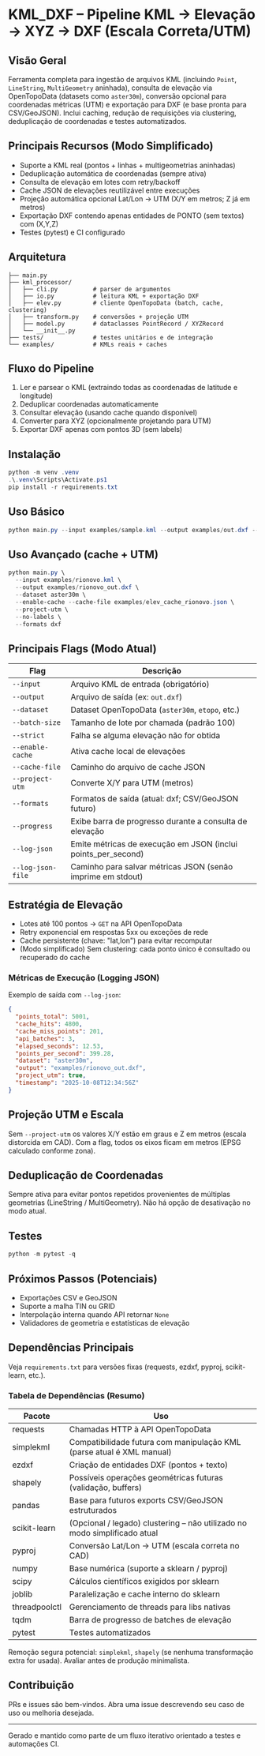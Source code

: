 # KML_DXF – Pipeline KML → Elevação → XYZ → DXF (Escala Correta/UTM)

## Visão Geral
Ferramenta completa para ingestão de arquivos KML (incluindo `Point`, `LineString`, `MultiGeometry` aninhada), consulta de elevação via OpenTopoData (datasets como `aster30m`), conversão opcional para coordenadas métricas (UTM) e exportação para DXF (e base pronta para CSV/GeoJSON). Inclui caching, redução de requisições via clustering, deduplicação de coordenadas e testes automatizados.

## Principais Recursos (Modo Simplificado)
- Suporte a KML real (pontos + linhas + multigeometrias aninhadas)
- Deduplicação automática de coordenadas (sempre ativa)
- Consulta de elevação em lotes com retry/backoff
- Cache JSON de elevações reutilizável entre execuções
- Projeção automática opcional Lat/Lon → UTM (X/Y em metros; Z já em metros)
- Exportação DXF contendo apenas entidades de PONTO (sem textos) com (X,Y,Z)
- Testes (pytest) e CI configurado

## Arquitetura
```
├── main.py
├── kml_processor/
│   ├── cli.py          # parser de argumentos
│   ├── io.py           # leitura KML + exportação DXF
│   ├── elev.py         # cliente OpenTopoData (batch, cache, clustering)
│   ├── transform.py    # conversões + projeção UTM
│   ├── model.py        # dataclasses PointRecord / XYZRecord
│   └── __init__.py
├── tests/              # testes unitários e de integração
└── examples/           # KMLs reais + caches
```

## Fluxo do Pipeline
1. Ler e parsear o KML (extraindo todas as coordenadas de latitude e longitude)
2. Deduplicar coordenadas automaticamente
3. Consultar elevação (usando cache quando disponível)
4. Converter para XYZ (opcionalmente projetando para UTM)
5. Exportar DXF apenas com pontos 3D (sem labels)

## Instalação
```powershell
python -m venv .venv
.\.venv\Scripts\Activate.ps1
pip install -r requirements.txt
```

## Uso Básico
```powershell
python main.py --input examples/sample.kml --output examples/out.dxf --dataset aster30m --formats dxf
```

## Uso Avançado (cache + UTM)
```powershell
python main.py \
  --input examples/rionovo.kml \
  --output examples/rionovo_out.dxf \
  --dataset aster30m \
  --enable-cache --cache-file examples/elev_cache_rionovo.json \
  --project-utm \
  --no-labels \
  --formats dxf
```

## Principais Flags (Modo Atual)
| Flag | Descrição |
|------|-----------|
| `--input` | Arquivo KML de entrada (obrigatório) |
| `--output` | Arquivo de saída (ex: `out.dxf`) |
| `--dataset` | Dataset OpenTopoData (`aster30m`, `etopo`, etc.) |
| `--batch-size` | Tamanho de lote por chamada (padrão 100) |
| `--strict` | Falha se alguma elevação não for obtida |
| `--enable-cache` | Ativa cache local de elevações |
| `--cache-file` | Caminho do arquivo de cache JSON |
| `--project-utm` | Converte X/Y para UTM (metros) |
| `--formats` | Formatos de saída (atual: dxf; CSV/GeoJSON futuro) |
| `--progress` | Exibe barra de progresso durante a consulta de elevação |
| `--log-json` | Emite métricas de execução em JSON (inclui points_per_second) |
| `--log-json-file` | Caminho para salvar métricas JSON (senão imprime em stdout) |

## Estratégia de Elevação
- Lotes até 100 pontos → `GET` na API OpenTopoData
- Retry exponencial em respostas 5xx ou exceções de rede
- Cache persistente (chave: "lat,lon") para evitar recomputar
- (Modo simplificado) Sem clustering: cada ponto único é consultado ou recuperado do cache

### Métricas de Execução (Logging JSON)
Exemplo de saída com `--log-json`:
```json
{
  "points_total": 5001,
  "cache_hits": 4800,
  "cache_miss_points": 201,
  "api_batches": 3,
  "elapsed_seconds": 12.53,
  "points_per_second": 399.28,
  "dataset": "aster30m",
  "output": "examples/rionovo_out.dxf",
  "project_utm": true,
  "timestamp": "2025-10-08T12:34:56Z"
}
```

## Projeção UTM e Escala
Sem `--project-utm` os valores X/Y estão em graus e Z em metros (escala distorcida em CAD). Com a flag, todos os eixos ficam em metros (EPSG calculado conforme zona).

## Deduplicação de Coordenadas
Sempre ativa para evitar pontos repetidos provenientes de múltiplas geometrias (LineString / MultiGeometry). Não há opção de desativação no modo atual.

## Testes
```powershell
python -m pytest -q
```

## Próximos Passos (Potenciais)
- Exportações CSV e GeoJSON
- Suporte a malha TIN ou GRID
- Interpolação interna quando API retornar `None`
- Validadores de geometria e estatísticas de elevação

## Dependências Principais
Veja `requirements.txt` para versões fixas (requests, ezdxf, pyproj, scikit-learn, etc.).

### Tabela de Dependências (Resumo)
| Pacote | Uso |
|--------|-----|
| requests | Chamadas HTTP à API OpenTopoData |
| simplekml | Compatibilidade futura com manipulação KML (parse atual é XML manual) |
| ezdxf | Criação de entidades DXF (pontos + texto) |
| shapely | Possíveis operações geométricas futuras (validação, buffers) |
| pandas | Base para futuros exports CSV/GeoJSON estruturados |
| scikit-learn | (Opcional / legado) clustering – não utilizado no modo simplificado atual |
| pyproj | Conversão Lat/Lon → UTM (escala correta no CAD) |
| numpy | Base numérica (suporte a sklearn / pyproj) |
| scipy | Cálculos científicos exigidos por sklearn |
| joblib | Paralelização e cache interno do sklearn |
| threadpoolctl | Gerenciamento de threads para libs nativas |
| tqdm | Barra de progresso de batches de elevação |
| pytest | Testes automatizados |

Remoção segura potencial: `simplekml`, `shapely` (se nenhuma transformação extra for usada). Avaliar antes de produção minimalista.

## Contribuição
PRs e issues são bem-vindos. Abra uma issue descrevendo seu caso de uso ou melhoria desejada.

---
Gerado e mantido como parte de um fluxo iterativo orientado a testes e automações CI.
